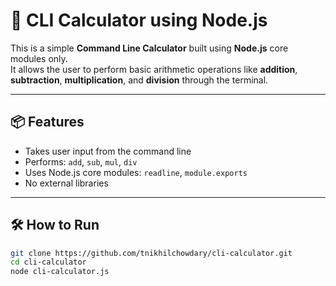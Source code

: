# 🧮 CLI Calculator using Node.js

This is a simple **Command Line Calculator** built using **Node.js** core modules only.  
It allows the user to perform basic arithmetic operations like **addition**, **subtraction**, **multiplication**, and **division** through the terminal.

---

## 📦 Features

- Takes user input from the command line
- Performs: `add`, `sub`, `mul`, `div`
- Uses Node.js core modules: `readline`, `module.exports`
- No external libraries

---

## 🛠️ How to Run

```bash
git clone https://github.com/tnikhilchowdary/cli-calculator.git
cd cli-calculator
node cli-calculator.js
